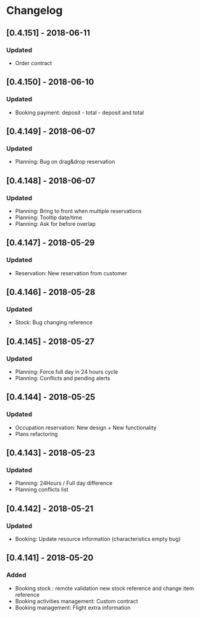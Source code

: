 # Changelog

## [0.4.151] - 2018-06-11
### Updated
- Order contract

## [0.4.150] - 2018-06-10
### Updated
- Booking payment: deposit - total - deposit and total

## [0.4.149] - 2018-06-07
### Updated
- Planning: Bug on drag&drop reservation

## [0.4.148] - 2018-06-07
### Updated
- Planning: Bring to front when multiple reservations
- Planning: Tooltip date/time
- Planning: Ask for before overlap

## [0.4.147] - 2018-05-29
### Updated
- Reservation: New reservation from customer

## [0.4.146] - 2018-05-28
### Updated
- Stock: Bug changing reference

## [0.4.145] - 2018-05-27
### Updated
- Planning: Force full day in 24 hours cycle
- Planning: Conflicts and pending alerts

## [0.4.144] - 2018-05-25
### Updated
- Occupation reservation: New design + New functionality
- Plans refactoring

## [0.4.143] - 2018-05-23
### Updated
- Planning: 24Hours / Full day difference
- Planning conflicts list

## [0.4.142] - 2018-05-21
### Updated
- Booking: Update resource information (characteristics empty bug)

## [0.4.141] - 2018-05-20
### Added
- Booking stock : remote validation new stock reference and change item reference
- Booking activities management: Custom contract
- Booking management: Flight extra information

